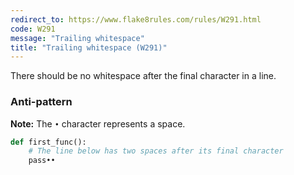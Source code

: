 ```yaml
---
redirect_to: https://www.flake8rules.com/rules/W291.html
code: W291
message: "Trailing whitespace"
title: "Trailing whitespace (W291)"
---
```


There should be no whitespace after the final character in a line.

### Anti-pattern

**Note:** The `•` character represents a space.

```python
def first_func():
    # The line below has two spaces after its final character
    pass••
```
